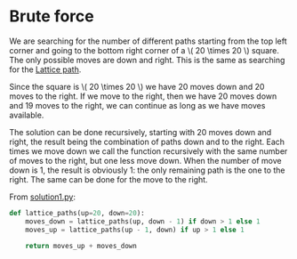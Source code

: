 # Brute force

We are searching for the number of different paths starting from the top left
corner and going to the bottom right corner of a \\( 20 \times 20 \\)
square. The only possible moves are down and right. This is the same as
searching for the [Lattice path](https://en.wikipedia.org/wiki/Lattice_path).

Since the square is \\( 20 \times 20 \\) we have 20 moves down and 20 moves to
the right. If we move to the right, then we have 20 moves down and 19 moves to
the right, we can continue as long as we have moves available.

The solution can be done recursively, starting with 20 moves down and right, the
result being the combination of paths down and to the right. Each times we move
down we call the function recursively with the same number of moves to the
right, but one less move down. When the number of move down is 1, the result is
obviously 1: the only remaining path is the one to the right. The same can be
done for the move to the right.

From [solution1.py](https://github.com/turtlesmoke/project-euler/blob/main/problems/problem_0015/solution1.py):

```python
def lattice_paths(up=20, down=20):
    moves_down = lattice_paths(up, down - 1) if down > 1 else 1
    moves_up = lattice_paths(up - 1, down) if up > 1 else 1

    return moves_up + moves_down
```
